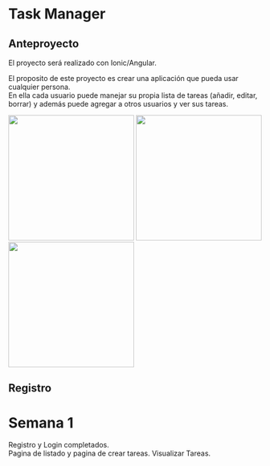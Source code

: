 # Task Manager

## Anteproyecto

El proyecto será realizado con Ionic/Angular.

El proposito de este proyecto es crear una aplicación
que pueda usar cualquier persona.<br>
En ella cada usuario
puede manejar su propia lista de tareas (añadir, editar, borrar) y además
puede agregar a otros usuarios y ver sus tareas.

<div>
  <img width="250" src="https://user-images.githubusercontent.com/72435753/161446246-d30aecaa-8374-44ff-8ea6-85f1e285608c.png">
  <img width="250" src="https://user-images.githubusercontent.com/72435753/161446177-64234e1c-d125-40c8-885c-e875912ab1c0.png">
  <img width="250" src="https://user-images.githubusercontent.com/72435753/161447674-e6789a0a-2c0b-4689-ae8a-924d4639d8dc.png">
</div>

## Registro

# Semana 1
Registro y Login completados.<br>
Pagina de listado y pagina de crear tareas.
Visualizar Tareas.
